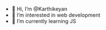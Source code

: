 - 👋 Hi, I’m @Karthikeyan
- 👀 I’m interested in web development
- 🌱 I’m currently learning JS

<!---
Karthikkevin/Karthikkevin is a ✨ special ✨ repository because its `README.md` (this file) appears on your GitHub profile.
You can click the Preview link to take a look at your changes.
--->
